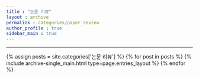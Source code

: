 ```yaml
---
title : "논문 리뷰"
layout : archive
permalink : categories/paper_review
author_profile : true
sidebar_main : true
---
```

<!-- 공백이 포함되어 있는 카테고리 이름의 경우 site.categories['a b c'] 이런식으로! -->

***

{% assign posts = site.categories['논문 리뷰'] %} <!-- site.categories.example -->
{% for post in posts %} {% include archive-single_main.html type=page.entries_layout %} {% endfor %}

